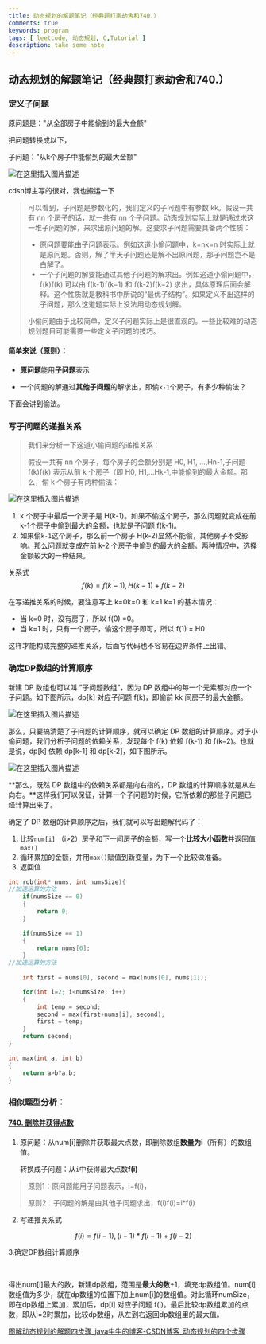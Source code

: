 ```yaml
---
title: 动态规划的解题笔记（经典题打家劫舍和740.）
comments: true
keywords: program
tags: [ leetcode, 动态规划, C,Tutorial ]
description: take some note
---
```


## 动态规划的解题笔记（经典题打家劫舍和740.）

### 定义子问题

原问题是："从全部房子中能偷到的最大金额"

把问题转换成以下，

子问题："从k个房子中能偷到的最大金额"

![在这里插入图片描述](https://img-blog.csdnimg.cn/20200402203404136.png?x-oss-process=image/watermark,type_ZmFuZ3poZW5naGVpdGk,shadow_10,text_aHR0cHM6Ly9ibG9nLmNzZG4ubmV0L2tpbmcxMDExMjVz,size_16,color_FFFFFF,t_70)

cdsn博主写的很对，我也搬运一下

> 可以看到，子问题是参数化的，我们定义的子问题中有参数 kk。假设一共有 nn 个房子的话，就一共有 nn 个子问题。动态规划实际上就是通过求这一堆子问题的解，来求出原问题的解。这要求子问题需要具备两个性质：
>
> - 原问题要能由子问题表示。例如这道小偷问题中，k=nk=n 时实际上就是原问题。否则，解了半天子问题还是解不出原问题，那子问题岂不是白解了。
> - 一个子问题的解要能通过其他子问题的解求出。例如这道小偷问题中，f(k)f(k) 可以由 f(k-1)f(k−1) 和 f(k-2)f(k−2) 求出，具体原理后面会解释。这个性质就是教科书中所说的“最优子结构”。如果定义不出这样的子问题，那么这道题实际上没法用动态规划解。
>
> 小偷问题由于比较简单，定义子问题实际上是很直观的。一些比较难的动态规划题目可能需要一些定义子问题的技巧。

#### 简单来说（原则）：

- **原问题**能用**子问题**表示

- 一个问题的解通过**其他子问题**的解求出，即偷`k-1`个房子，有多少种偷法？

下面会讲到偷法。

### 写子问题的递推关系

> 我们来分析一下这道小偷问题的递推关系：
>
> 假设一共有 nn 个房子，每个房子的金额分别是 H0, H1, …,Hn-1,子问题 f(k)f(k) 表示从前 k 个房子（即 H0, H1,…Hk-1,中能偷到的最大金额。那么，偷 k 个房子有两种偷法：

![在这里插入图片描述](https://img-blog.csdnimg.cn/2020040220342173.png?x-oss-process=image/watermark,type_ZmFuZ3poZW5naGVpdGk,shadow_10,text_aHR0cHM6Ly9ibG9nLmNzZG4ubmV0L2tpbmcxMDExMjVz,size_16,color_FFFFFF,t_70)

1. k 个房子中最后一个房子是 H(k-1)。如果不偷这个房子，那么问题就变成在前 k-1个房子中偷到最大的金额，也就是子问题 f(k-1)。
2. 如果偷`k-1`这个房子，那么前一个房子 H(k-2)显然不能偷，其他房子不受影响。那么问题就变成在前 k-2 个房子中偷到的最大的金额。两种情况中，选择金额较大的一种结果。

关系式
$$
f(k) = {f(k-1), H(k-1) + f(k-2)}
$$


在写递推关系的时候，要注意写上 k=0k=0 和 k=1 k=1 的基本情况：

- 当 k=0 时，没有房子，所以 f(0) =0。
- 当 k=1 时，只有一个房子，偷这个房子即可，所以 f(1) = H0

这样才能构成完整的递推关系，后面写代码也不容易在边界条件上出错。



### 确定DP数组的计算顺序

新建 DP 数组也可以叫 ”子问题数组”，因为 DP 数组中的每一个元素都对应一个子问题。如下图所示，dp[k] 对应子问题 f(k)，即偷前 kk 间房子的最大金额。

![在这里插入图片描述](https://img-blog.csdnimg.cn/20200402203434154.png?x-oss-process=image/watermark,type_ZmFuZ3poZW5naGVpdGk,shadow_10,text_aHR0cHM6Ly9ibG9nLmNzZG4ubmV0L2tpbmcxMDExMjVz,size_16,color_FFFFFF,t_70)

那么，只要搞清楚了子问题的计算顺序，就可以确定 DP 数组的计算顺序。对于小偷问题，我们分析子问题的依赖关系，发现每个 f(k) 依赖 f(k-1) 和 f(k−2)。也就是说，dp[k] 依赖 dp[k-1] 和 dp[k-2]，如下图所示。

![在这里插入图片描述](https://img-blog.csdnimg.cn/20200402203444432.png?x-oss-process=image/watermark,type_ZmFuZ3poZW5naGVpdGk,shadow_10,text_aHR0cHM6Ly9ibG9nLmNzZG4ubmV0L2tpbmcxMDExMjVz,size_16,color_FFFFFF,t_70)

**那么，既然 DP 数组中的依赖关系都是向右指的，DP 数组的计算顺序就是从左向右。**这样我们可以保证，计算一个子问题的时候，它所依赖的那些子问题已经计算出来了。

确定了 DP 数组的计算顺序之后，我们就可以写出题解代码了：

1. 比较`num[i]` （i>2）房子和下一间房子的金额，写一个**比较大小函数**并返回值`max()`
2. 循环累加的金额，并用`max()`赋值到新变量，为下一个比较做准备。
3. 返回值

```c
int rob(int* nums, int numsSize){
//加速运算的方法
    if(numsSize == 0)
    {
        return 0;
    }

    if(numsSize == 1)
    {
        return nums[0];
    }
//加速运算的方法
    
    int first = nums[0], second = max(nums[0], nums[1]);

    for(int i=2; i<numsSize; i++)
    {
        int temp = second;
        second = max(first+nums[i], second);
        first = temp;
    }
    return second;
}

int max(int a, int b)
{
    return a>b?a:b;
}
```



### 相似题型分析：

#### [740. 删除并获得点数](https://leetcode-cn.com/problems/delete-and-earn/)

1. 原问题：从num[i]删除并获取最大点数，即删除数组**数量为i**（所有）的数组值。

   转换成子问题：从`i`中获得最大点数**f(i)**

> 原则1：原问题能用子问题表示，i=f(i)，
>
> 原则2：子问题的解是由其他子问题求出，f(i)f(i)=i*f(i)

2. 写递推关系式

$$
f(i) = {f(i-1), (i-1)*f(i-1) + f(i-2)}
$$

  3.确定DP数组计算顺序

​	

得出num[i]最大的数，新建dp数组，范围是**最大的数**+1，填充dp数组值。num[i]数组值为多少，就在dp数组的位置下加上num[i]的数组值。对此循环numSize，即在dp数组上累加，累加后，dp[i] 对应子问题 f(i)。最后比较dp数组累加的点数，即从i=2时累加，比较dp数组，从左到右返回dp数组里的最大值。



[图解动态规划的解题四步骤_java牛牛的博客-CSDN博客_动态规划的四个步骤](https://blog.csdn.net/king101125s/article/details/105278504) 